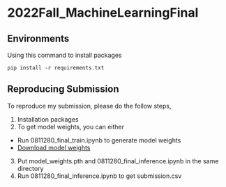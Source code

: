 # 2022Fall_MachineLearningFinal

## Environments
Using this command to install packages

`pip install -r requirements.txt`

## Reproducing Submission
To reproduce my submission, please do the follow steps,

1. Installation packages
2. To get model weights, you can either
  - Run 0811280_final_train.ipynb to generate model weights
  - [Download model weights](https://drive.google.com/drive/folders/1PUV47w0C8oUh-Qsj1FPbYUJ4heBZqP3z?usp=share_link)
3. Put model_weights.pth and 0811280_final_inference.ipynb in the same directory
4. Run 0811280_final_inference.ipynb to get submission.csv
